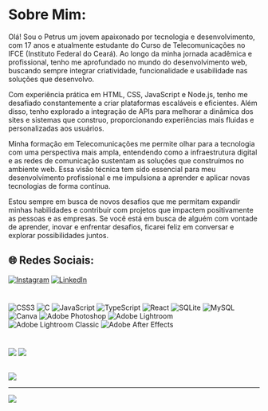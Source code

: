 # Sobre Mim:
Olá! Sou o Petrus um jovem apaixonado por tecnologia e desenvolvimento, com 17 anos e atualmente estudante do Curso de Telecomunicações no IFCE (Instituto Federal do Ceará). Ao longo da minha jornada acadêmica e profissional, tenho me aprofundado no mundo do desenvolvimento web, buscando sempre integrar criatividade, funcionalidade e usabilidade nas soluções que desenvolvo.

Com experiência prática em HTML, CSS, JavaScript e Node.js, tenho me desafiado constantemente a criar plataformas escaláveis e eficientes. Além disso, tenho explorado a integração de APIs para melhorar a dinâmica dos sites e sistemas que construo, proporcionando experiências mais fluidas e personalizadas aos usuários.

Minha formação em Telecomunicações me permite olhar para a tecnologia com uma perspectiva mais ampla, entendendo como a infraestrutura digital e as redes de comunicação sustentam as soluções que construímos no ambiente web. Essa visão técnica tem sido essencial para meu desenvolvimento profissional e me impulsiona a aprender e aplicar novas tecnologias de forma contínua.

Estou sempre em busca de novos desafios que me permitam expandir minhas habilidades e contribuir com projetos que impactem positivamente as pessoas e as empresas. Se você está em busca de alguém com vontade de aprender, inovar e enfrentar desafios, ficarei feliz em conversar e explorar possibilidades juntos.



## 🌐 Redes Sociais:
[![Instagram](https://img.shields.io/badge/Instagram-%23E4405F.svg?logo=Instagram&logoColor=white)](https://instagram.com/pwtrws) [![LinkedIn](https://img.shields.io/badge/LinkedIn-%230077B5.svg?logo=linkedin&logoColor=white)](https://linkedin.com/in/petrus-juca) 

# 
![CSS3](https://img.shields.io/badge/css3-%231572B6.svg?style=for-the-badge&logo=css3&logoColor=white) ![C](https://img.shields.io/badge/c-%2300599C.svg?style=for-the-badge&logo=c&logoColor=white) ![JavaScript](https://img.shields.io/badge/javascript-%23323330.svg?style=for-the-badge&logo=javascript&logoColor=%23F7DF1E) ![TypeScript](https://img.shields.io/badge/typescript-%23007ACC.svg?style=for-the-badge&logo=typescript&logoColor=white) ![React](https://img.shields.io/badge/react-%2320232a.svg?style=for-the-badge&logo=react&logoColor=%2361DAFB) ![SQLite](https://img.shields.io/badge/sqlite-%2307405e.svg?style=for-the-badge&logo=sqlite&logoColor=white) ![MySQL](https://img.shields.io/badge/mysql-4479A1.svg?style=for-the-badge&logo=mysql&logoColor=white) ![Canva](https://img.shields.io/badge/Canva-%2300C4CC.svg?style=for-the-badge&logo=Canva&logoColor=white) ![Adobe Photoshop](https://img.shields.io/badge/adobe%20photoshop-%2331A8FF.svg?style=for-the-badge&logo=adobe%20photoshop&logoColor=white) ![Adobe Lightroom](https://img.shields.io/badge/Adobe%20Lightroom-31A8FF.svg?style=for-the-badge&logo=Adobe%20Lightroom&logoColor=white) ![Adobe Lightroom Classic](https://img.shields.io/badge/Adobe%20Lightroom%20Classic-31A8FF.svg?style=for-the-badge&logo=Adobe%20Lightroom%20Classic&logoColor=white) ![Adobe After Effects](https://img.shields.io/badge/Adobe%20After%20Effects-9999FF.svg?style=for-the-badge&logo=Adobe%20After%20Effects&logoColor=white)
# 
![](https://github-readme-stats.vercel.app/api?username=petrusjuca&theme=transparent&hide_border=true&include_all_commits=true&count_private=true)
![](https://github-readme-stats.vercel.app/api/top-langs/?username=petrusjuca&theme=transparent&hide_border=true&include_all_commits=true&count_private=true&layout=compact)

## 
![](https://github-profile-trophy.vercel.app/?username=petrusjuca&theme=radical&no-frame=true&no-bg=true&margin-w=4)

---
[![](https://visitcount.itsvg.in/api?id=petrusjuca&icon=0&color=0)](https://visitcount.itsvg.in)

<!-- Proudly created with GPRM ( https://gprm.itsvg.in ) -->
